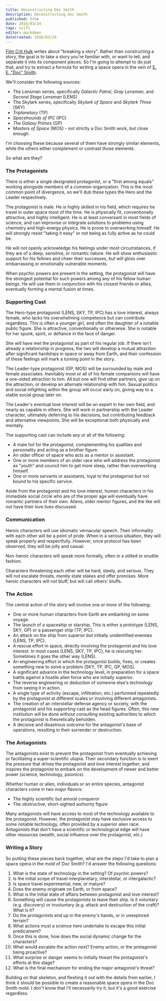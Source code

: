 ```yaml
---
title: Deconstructing Doc Smith
description: Deconstructing Doc Smith
published: true
date: 2016/03/24
tags: scifi
editor: markdown
dateCreated: 2016/03/24
---
```


[Film Crit Hulk] writes about "breaking a story".
Rather than constructing a story, the goal is to take a story you're
familiar with, or want to tell, and separate it into its component pieces.
So I'm going to attempt to do just that, and try to extract a formula
for writing a space opera in the vein of [E. E. "Doc" Smith].

<!-- more -->

We'll consider the following sources:

* The Lensman series, specifically _Galactic Patrol_, _Gray Lensman_, and _Second Stage Lensman_ (LENS)
* The Skylark series, specifically _Skylark of Space_ and _Skylark Three_ (SKY)
* _Triplanetary_ (TP)
* _Spacehounds of IPC_ (IPC)
* _The Galaxy Primes_ (GP)
* _Masters of Space_ (MOS) - not strictly a Doc Smith work, but close enough.

I'm choosing these because several of them have strongly similar elements,
while the others either complement or contrast those elements.

So what are they?

### The Protagonists

There is either a single designated protagonist, or a "first among equals"
working alongside members of a common organization.
This is the most common point of divergence, so we'll dub these types
the Hero and the Leader respectively.

The protagonist is male.
He is highly skilled in his field, which requires he travel in outer space most of the time.
He is physically fit, conventionally attractive, and highly intelligent.
He is at least conversant in most fields of science,
and can improvise or integrate solutions to problems using chemistry and high-energy physics.
He is prone to overworking himself.
He will strongly resist "taking it easy" or not being as fully active as he could be.

He will not openly acknowledge his feelings under most circumstances,
if they are of a deep, sensitive, or romantic nature.
He will show enthusiastic support for his fellows and cheer their successes,
but will gloss over embarrassing or emotionally vulnerable moments.

When psychic powers are present in the setting,
the protagonist will have the strongest potential for such powers
among any of his fellow human beings.
He will use them in conjunction with his closest friends or allies,
eventually forming a mental fusion at times.

### Supporting Cast

The Hero-type protagonist (LENS, SKY, TP, IPC) has a love interest, always female,
who lacks his overwhelming competence but can contribute regardless.
This is often a younger girl, and often the daughter of a notable public figure.
She is attractive, conventionally or otherwise.
She is notable for her spunk, spirit, or defiance in the face of danger.

She will have met the protagonist as part of his regular job.
If there isn't already a relationship in progress,
the two will develop a mutual attraction after significant hardships
in space or away from Earth, and their confession of these feelings
will mark a turning point in the story.

The Leader-type protagonist (GP, MOS) will be surrounded by male and female associates.
Inevitably most or all of his female companions will have a one-sided
attraction to him.
All but one will find other partners, give up on the attraction,
or develop an alternate relationship with him.
Sexual politics and social infighting within the group will occur
early on, giving way to a stable social group later on.

The Leader's eventual love interest will be an expert in her own field,
and nearly as capable in others.
She will work in partnership with the Leader character,
ultimately deferring to his decisions,
but contributing feedback and alternative viewpoints.
She will be exceptional both physically and mentally.

The supporting cast can include any or all of the following:

* A male foil for the protagonist, complementing his qualities and personality and acting as a brother figure.
* An older officer of space who acts as a mentor or assistant.
* One or more members of an older race who will address the protagonist as "youth" and council him to get more sleep, rather than overworking himself.
* One or more servants or assistants, loyal to the protagonist but not bound to his specific service.

Aside from the protagonist and his love interest,
human characters in his immediate social circle who are of the proper age
will eventually have romantic partners of their own.
Aliens, older mentor figures, and the like will not have their love lives
discussed.

### Communication

Heroic characters will use idiomatic vernacular speech.
Their informality with each other will be a point of pride.
When in a serious situation, they will speak properly and respectfully.
However, once protocol has been observed, they will be jolly and casual.

Non-heroic characters will speak more formally,
often in a stilted or erudite fashion.

Characters threatening each other will be hard, steely, and serious.
They will not escalate threats, merely state stakes and offer promises.
More heroic characters will not bluff, but will call others' bluffs.

### The Action

The central action of the story will involve one or more of the following:

* One or more human characters from Earth are embarking on some voyage.
* The launch of a spaceship or starship. This is either a prototype (LENS, SKY, GP) or a passenger ship (TP, IPC).
* An attack on the ship from superior but initially unidentified enemies (LENS, TP, IPC).
* A rescue effort in space, directly involving the protagonist and his love interest. In most cases (LENS, SKY, TP, IPC), he is rescuing her. Sometimes it goes the other way (LENS).
* An engineering effort in which the protagonist builds, fixes, or creates something new to solve a problem (SKY, TP, IPC, GP, MOS).
* A significant advance in the technology level, in preparation for a space battle against a hostile alien force who are initially superior.
* The reverse engineering or deduction of someone else's technology from seeing it in action.
* A single type of activity (escape, infiltration, etc.) performed repeatedly by the protagonist at different scales or involving different antagonists.
* The creation of an interstellar defense agency or society, with the protagonist and his supporting cast as the head figures. Often, this new institution will be done without consulting existing authorities to which the protagonist is theoretically beholden.
* A decisive and disastrous outcome for the antagonist's base of operations, resulting in their surrender or destruction.

### The Antagonists

The antagonists exist to prevent the protagonist from eventually
achieving or facilitating a super-scientific utopia.
Their secondary function is to exert the pressure
that drives the protagonist and love interest together,
and inspires the protagonist to embark on the development
of newer and better power (science, technology, psionics).

Whether human or alien, individuals or an entire species,
antagonist characters come in two major flavors:

* The highly scientific but amoral conqueror
* The obstructive, short-sighted authority figure

Many antagonists will have access to most of the technology available to the protagonist.
However, the protagonist may have exclusive access to some notable technology,
often provided by a superior alien race.
Antagonists that don't have a scientific or technological edge
will have other resources (wealth, social influence over the protagonist, etc.)

### Writing a Story

So putting these pieces back together, what are the steps I'd take
to plan a space opera in the mold of Doc Smith?
I'd answer the following questions:

1. What is the state of technology in the setting? Of psychic powers?
2. Is the initial scope of travel interplanetary, interstellar, or intergalactic?
3. Is space travel experimental, new, or mature?
4. Does the enemy originate on Earth, or from space?
5. What is the initial state of affairs between protagonist and love interest?
6. Something will cause the protagonists to leave their ship. Is it voluntary (e.g. discovery) or involuntary (e.g. attack and destruction of the craft)? What is it?
7. Do the protagonists end up in the enemy's hands, or in unexplored terrain?
8. What actions must a science hero undertake to escape this initial predicament?
9. Once this is done, how does the social dynamic change for the characters?
10. What would escalate the action next? Enemy action, or the protagonist being proactive?
11. What surprise or danger seems to initially thwart the protagonist's efforts at this stage?
12. What is the final mechanism for ending the major antagonist's threat?

Building on that skeleton, and fleshing it out with the details from earlier,
I think it should be possible to create a reasonable space opera
in the Doc Smith mold.
I don't know that I'll necessarily try it, but it's a good exercise regardless.

[Film Crit Hulk]: https://twitter.com/FilmCritHULK
[E. E. "Doc" Smith]: https://en.wikipedia.org/wiki/E._E._Smith_bibliography
